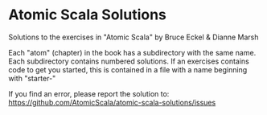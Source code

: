 Atomic Scala Solutions
======================

Solutions to the exercises in "Atomic Scala" by Bruce Eckel &amp; Dianne Marsh

Each "atom" (chapter) in the book has a subdirectory with the same name. 
Each subdirectory contains numbered solutions.
If an exercises contains code to get you started, this is contained in a file with a name beginning with
"starter-"

If you find an error, please report the solution to:
https://github.com/AtomicScala/atomic-scala-solutions/issues

